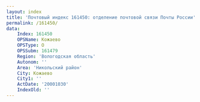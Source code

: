 ```yaml
---
layout: index
title: 'Почтовый индекс 161450: отделение почтовой связи Почты России'
permalink: /161450/
data:
    Index: 161450
    OPSName: Кожаево
    OPSType: О
    OPSSubm: 161479
    Region: 'Вологодская область'
    Autonom: ''
    Area: 'Никольский район'
    City: Кожаево
    City1: ''
    ActDate: '20001030'
    IndexOld: ''
---
```

